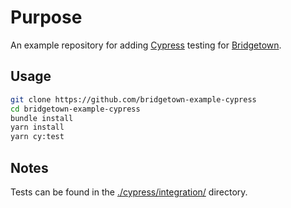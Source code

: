 # Purpose

An example repository for adding [Cypress](cypress.io) testing for
[Bridgetown](bridgetownrb.com).

## Usage

```bash
git clone https://github.com/bridgetown-example-cypress
cd bridgetown-example-cypress
bundle install
yarn install
yarn cy:test
```

## Notes

Tests can be found in the [./cypress/integration/](./cypress/integration/) directory.

